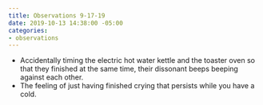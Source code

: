 ```yaml
---
title: Observations 9-17-19
date: 2019-10-13 14:38:00 -05:00
categories:
- observations
---
```


- Accidentally timing the electric hot water kettle and the toaster oven so that they finished at the same time, their dissonant beeps beeping against each other.
- The feeling of just having finished crying that persists while you have a cold.